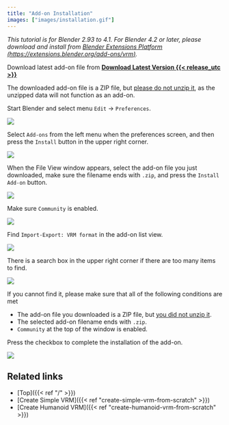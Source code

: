 ```yaml
---
title: "Add-on Installation"
images: ["images/installation.gif"]
---
```


*This tutorial is for Blender 2.93 to 4.1. For Blender 4.2 or later, please download and install from [Blender Extensions Platform (https://extensions.blender.org/add-ons/vrm)](https://extensions.blender.org/add-ons/vrm).*

Download latest add-on file from **[Download Latest Version {{< release_utc >}}](https://vrm-addon-for-blender.info/releases/VRM_Addon_for_Blender-release.zip)**

The downloaded add-on file is a ZIP file, but <u>please do not unzip it</u>, as the unzipped data will not function as an add-on.

Start Blender and select menu `Edit` → `Preferences`.

![](1.en.png)

Select `Add-ons` from the left menu when the preferences screen, and then press the `Install` button in the upper right corner.

![](2.en.png)

When the File View window appears, select the add-on file you just downloaded, make sure the filename ends with `.zip`, and press the `Install Add-on` button.

![](3.en.png)

Make sure `Community` is enabled.

![](4.en.png)

Find `Import-Export: VRM format` in the add-on list view.

![](5.en.png)

There is a search box in the upper right corner if there are too many items to find.

![](6.en.png)

If you cannot find it, please make sure that all of the following conditions are met

- The add-on file you downloaded is a ZIP file, but <u>you did not unzip it</u>.
- The selected add-on filename ends with `.zip`.
- `Community` at the top of the window is enabled.

Press the checkbox to complete the installation of the add-on.

![](7.en.png)

## Related links

- [Top]({{< ref "/" >}})
- [Create Simple VRM]({{< ref "create-simple-vrm-from-scratch" >}})
- [Create Humanoid VRM]({{< ref "create-humanoid-vrm-from-scratch" >}})
